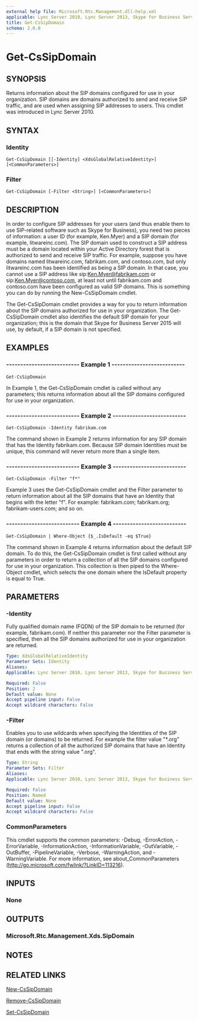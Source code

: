 ```yaml
---
external help file: Microsoft.Rtc.Management.dll-help.xml
applicable: Lync Server 2010, Lync Server 2013, Skype for Business Server 2015, Skype for Business Server 2019
title: Get-CsSipDomain
schema: 2.0.0
---
```


# Get-CsSipDomain

## SYNOPSIS
Returns information about the SIP domains configured for use in your organization.
SIP domains are domains authorized to send and receive SIP traffic, and are used when assigning SIP addresses to users.
This cmdlet was introduced in Lync Server 2010.


## SYNTAX

### Identity
```
Get-CsSipDomain [[-Identity] <XdsGlobalRelativeIdentity>] [<CommonParameters>]
```

### Filter
```
Get-CsSipDomain [-Filter <String>] [<CommonParameters>]
```

## DESCRIPTION
In order to configure SIP addresses for your users (and thus enable them to use SIP-related software such as Skype for Business), you need two pieces of information: a user ID (for example, Ken.Myer) and a SIP domain (for example, litwareinc.com).
The SIP domain used to construct a SIP address must be a domain located within your Active Directory forest that is authorized to send and receive SIP traffic.
For example, suppose you have domains named litwareinc.com, fabrikam.com, and contoso.com, but only litwareinc.com has been identified as being a SIP domain.
In that case, you cannot use a SIP address like sip:Ken.Myer@fabrikam.com or sip:Ken.Myer@contoso.com, at least not until fabrikam.com and contoso.com have been configured as valid SIP domains.
This is something you can do by running the New-CsSipDomain cmdlet.

The Get-CsSipDomain cmdlet provides a way for you to return information about the SIP domains authorized for use in your organization.
The Get-CsSipDomain cmdlet also identifies the default SIP domain for your organization; this is the domain that Skype for Business Server 2015 will use, by default, if a SIP domain is not specified.


## EXAMPLES

### -------------------------- Example 1 --------------------------
```
Get-CsSipDomain
```

In Example 1, the Get-CsSipDomain cmdlet is called without any parameters; this returns information about all the SIP domains configured for use in your organization.

### -------------------------- Example 2 --------------------------
```
Get-CsSipDomain -Identity fabrikam.com
```

The command shown in Example 2 returns information for any SIP domain that has the Identity fabrikam.com.
Because SIP domain Identities must be unique, this command will never return more than a single item.

### -------------------------- Example 3 --------------------------
```
Get-CsSipDomain -Filter "f*"
```

Example 3 uses the Get-CsSipDomain cmdlet and the Filter parameter to return information about all the SIP domains that have an Identity that begins with the letter "f".
For example: fabrikam.com; fabrikam.org; fabrikam-users.com; and so on.

### -------------------------- Example 4 --------------------------
```
Get-CsSipDomain | Where-Object {$_.IsDefault -eq $True}
```

The command shown in Example 4 returns information about the default SIP domain.
To do this, the Get-CsSipDomain cmdlet is first called without any parameters in order to return a collection of all the SIP domains configured for use in your organization.
This collection is then piped to the Where-Object cmdlet, which selects the one domain where the IsDefault property is equal to True.


## PARAMETERS

### -Identity
Fully qualified domain name (FQDN) of the SIP domain to be returned (for example, fabrikam.com).
If neither this parameter nor the Filter parameter is specified, then all the SIP domains authorized for use in your organization are returned.

```yaml
Type: XdsGlobalRelativeIdentity
Parameter Sets: Identity
Aliases: 
Applicable: Lync Server 2010, Lync Server 2013, Skype for Business Server 2015, Skype for Business Server 2019

Required: False
Position: 2
Default value: None
Accept pipeline input: False
Accept wildcard characters: False
```

### -Filter
Enables you to use wildcards when specifying the Identities of the SIP domain (or domains) to be returned.
For example the filter value "*.org" returns a collection of all the authorized SIP domains that have an Identity that ends with the string value ".org".

```yaml
Type: String
Parameter Sets: Filter
Aliases: 
Applicable: Lync Server 2010, Lync Server 2013, Skype for Business Server 2015, Skype for Business Server 2019

Required: False
Position: Named
Default value: None
Accept pipeline input: False
Accept wildcard characters: False
```

### CommonParameters
This cmdlet supports the common parameters: -Debug, -ErrorAction, -ErrorVariable, -InformationAction, -InformationVariable, -OutVariable, -OutBuffer, -PipelineVariable, -Verbose, -WarningAction, and -WarningVariable. For more information, see about_CommonParameters (http://go.microsoft.com/fwlink/?LinkID=113216).


## INPUTS

### None


## OUTPUTS

### Microsoft.Rtc.Management.Xds.SipDomain


## NOTES


## RELATED LINKS

[New-CsSipDomain](New-CsSipDomain.md)

[Remove-CsSipDomain](Remove-CsSipDomain.md)

[Set-CsSipDomain](Set-CsSipDomain.md)

